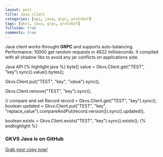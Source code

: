 ```yaml
---
layout: post
title: Java client
categories: [api, java, grpc, protobuf]
tags: [gkvs, java, grpc, protobuf]
fullview: true
comments: true
---
```


Java client works throught **GRPC** and supports auto-balancing.
Performance: 10000 get random requests in 4622 milliseconds.
It compiled with all shadow libs to avoid any jar conflicts on applications side.

Java API
{% highlight java %}
byte[] value = Gkvs.Client.get("TEST", "key").sync().value().bytes();

Gkvs.Client.put("TEST", "key", "value").sync();

Gkvs.Client.remove("TEST", "key").sync();

// compare and set
Record record = Gkvs.Client.get("TEST", "key").sync();
boolean updated = Gkvs.Client.put("TEST", "key", "replace_value").compareAndPut(record.version()).sync().updated();

boolean exists = Gkvs.Client.exists("TEST", "key").sync().exists();
{% endhighlight %}

### GKVS Java is on GitHub

<a class="btn btn-default" href="https://github.com/gkvs/gkvs-java">Grab your copy now!</a>
